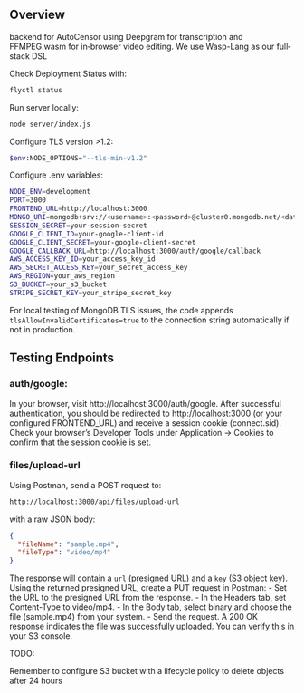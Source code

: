 
## Overview

 backend for AutoCensor using Deepgram for transcription and FFMPEG.wasm for in‐browser video editing. We use Wasp-Lang as our full‐stack DSL

Check Deployment Status with:

```bash
flyctl status
```

Run server locally:

```bash
node server/index.js
```

Configure TLS version >1.2:

```bash
$env:NODE_OPTIONS="--tls-min-v1.2"
```

Configure .env variables:
```bash
NODE_ENV=development
PORT=3000
FRONTEND_URL=http://localhost:3000
MONGO_URI=mongodb+srv://<username>:<password>@cluster0.mongodb.net/<database>?retryWrites=true&w=majority
SESSION_SECRET=your-session-secret
GOOGLE_CLIENT_ID=your-google-client-id
GOOGLE_CLIENT_SECRET=your-google-client-secret
GOOGLE_CALLBACK_URL=http://localhost:3000/auth/google/callback
AWS_ACCESS_KEY_ID=your_access_key_id
AWS_SECRET_ACCESS_KEY=your_secret_access_key
AWS_REGION=your_aws_region
S3_BUCKET=your_s3_bucket
STRIPE_SECRET_KEY=your_stripe_secret_key
```
For local testing of MongoDB TLS issues, the code appends `tlsAllowInvalidCertificates=true` to the connection string automatically if not in production.




## Testing Endpoints


### auth/google:

In your browser, visit http://localhost:3000/auth/google.
After successful authentication, you should be redirected to http://localhost:3000 (or your configured FRONTEND_URL) and receive a session cookie (connect.sid).
Check your browser’s Developer Tools under Application → Cookies to confirm that the session cookie is set.

### files/upload-url

Using Postman, send a POST request to:
```bash
http://localhost:3000/api/files/upload-url
```
with a raw JSON body:
```json
{
  "fileName": "sample.mp4",
  "fileType": "video/mp4"
}
```
The response will contain a `url` (presigned URL) and a `key` (S3 object key).
Using the returned presigned URL, create a PUT request in Postman:
    - Set the URL to the presigned URL from the response.
    - In the Headers tab, set Content-Type to video/mp4.
    - In the Body tab, select binary and choose the file (sample.mp4) from your system.
    - Send the request. A 200 OK response indicates the file was successfully uploaded. You can verify this in your S3 console.


TODO:

Remember to configure S3 bucket with a lifecycle policy to delete objects after 24 hours
